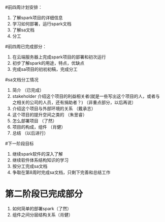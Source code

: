 #前四周计划安排：
1. 了解spark项目的详细信息
2. 学习如何部署，运行spark文档
2. 了解sa文档
3. 分工


#前四周已完成部分：
1. 在云端服务器上完成spark项目的部署和初次运行
2. 初步了解spark的用途，特点，优缺点
3. 完成sa项目的初初初稿，完成分工

#sa文档分工情况
1.  简介 （已完成）
2.  stakeholder 介绍这个项目的利益相关者(就是一些写出这个项目的人，或者与之相关的公司的人员，还有捐助者？)   （非重点部分，以后再说）
3. 介绍这个项目与外部环境的关系 （戴承志）
4. 这个项目的提升空间之类的      （朱昱睿）
5. 怎么部署项目                （了然）
6. 项目的构成，组件              （肖健）
7. 总结                         （以后进行）


#下一阶段目标
1. 继续spark软件的深入了解
2. 继续软件体系结构知识的学习
3. 按分工完成sa文档
4. 争取在第8周时完成sa文档，只剩下完善和总结工作


# 第二阶段已完成部分

1. 如何简单的部署spark（了然）
2. 组件之间分层结构关系（肖健）